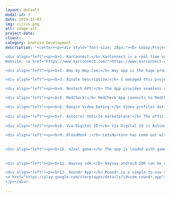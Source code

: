 ```yaml
---
layout: default
modal-id: 3
date: 2019-11-03
img: circus.png
alt: image-alt
project-date: 
client: 
category: Android Development
description: '<center><p><div style="font-size: 28px;"><b> &nbsp;Projects and Apps</b></div><br/><br/></center>

<div align="left"><p><b>1. KarConnect:</b> KarConnect is a real time vehicle diagnosis & driving behavior monitoring platform. The KarConnect (OBD II) device helps you to understand the health of your car. The app gives you the details about the driving behavior as well as the faults or defects in your vehicle. Single app for multiple vehicles. The app allows you track your vehicle and driving behavior in real-time. You can selfdiagnose your vehicle for any issue in just single click of your app. KarConnect is an initiative to make your driving not only smart but safe. ‘Safety first’ is the motive of this very ingenious product  Play Store URL: <a href"https://play.google.com/store/apps/details?id=com.karconnect.android.pro"> https://play.google.com/store/apps/details?id=com.karconnect.android.pro</a> 
Website: <a href="https://www.karconnect.com/">https://www.karconnect.com/</a> </p></div> <br/>

<div align="left"><p><b>2. Way by Way.Com:</b> Way app is the huge product I have ever worked on. Way contains different modules like Dining, Parking, Sports and Movies. Dining modules contains functionality to search restaurants and its offers. user can search nearby restaurants and book them. The main functionality of this app is, user can order food online using the app. Parking module is for airport parking. user can search available parking and book them online for airport parking. The main feature of the parking is the parking owners who provide free shuttle service can be seen real time in Shuttle tracking module. Visitors can track shuttle in real time which is made using socket. Sports and Movies module is to book sport events and movie tickets. User can see offers for movie tickets and sport events. Play Store URL:  <a href"https://play.google.com/store/apps/details?id=way.com">https://play.google.com/store/apps/details?id=way.com<a/> Website: <a href"https://www.way.com/">https://www.way.com/</a></p></div> <br/>

<div align="left"><p><b>3. Bindle Description:</b> I managed this project as a ‘Project Lead’ to manage Web team and Mobile team to deliver the complete project with all its milestones on time. Bindle is your go-to on-demand moving buddy that guarantees your items are moved at the price you want. Post what you want to move and watch as vetted Bindle Pros in your area bid on your job. Choose which Bindle Pro to use based on price, vehicle type and rating. Play Store URL:  <a href"https://play.google.com/store/apps/details?id=com.bindle.android">https://play.google.com/store/apps/details?id=com.bindle.android</a> Website: <a href"https://www.getbindle.com/">https://www.getbindle.com/</a> </p></div> <br/>

<div align="left"><p><b>4. Nextech GPS:</b> The App provides seamless and cost effective tracking solutions for global tracking and fleet management. By using our GPS devices in the vehicles and configuring them with our application, you can do real time tracking for the vehicle.  Play Store URL:  <a href"https://play.google.com/store/apps/details?id=com.nt.app">https://play.google.com/store/apps/details?id=com.nt.app</a> Website: <a href"http://www.nextechinfoway.com/">http://www.nextechinfoway.com/</a> </p></div> <br/>

<div align="left"><p><b>5. MedCheck:</b> MedCheck App connects to MedCheck blood pressure monitors and blood glucose monitors via Bluetooth. It records medication, height, weight, and other notes, to make sense of disjointed data so users can start to play an active role in their own healthcare. Play Store URL: <a href="https://play.google.com/store/apps/details?id=com.getmedcheck">https://play.google.com/store/apps/details?id=com.getmedcheck</a> Website: <a href="https://www.getmedcheck.com/">https://www.getmedcheck.com/</a> </p></div> <br/>

<div align="left"><p><b>6. Bangin Video Dating:</b> Video profiles dating app. Simply swipe on the profiles to indicate your interest & when you match, take the conversation in the direction you would like. Play Store URL:  <a href="https://play.google.com/store/apps/details?id=com.banglabs.bangin">https://play.google.com/store/apps/details?id=com.banglabs.bangin</a> </p></div> <br/>
 
<div align="left"><p><b>7. Autocroc Vehicle marketplace:</b> The official Android app from Autocroc – Buy and Sell Everything Auto With Autocroc it is quickly & easily to BUY and SELL vehicles, vehicle parts & vehicle services for FREE with our simple to use category and search features. Play Store URL:  <a href"https://play.google.com/store/apps/details?id=com.insaneye.autocroc">https://play.google.com/store/apps/details?id=com.insaneye.autocroc</a> Website: <a href"http://www.autocroc.com/">http://www.autocroc.com/</a> </p></div> <br/>
 
<div align="left"><p><b>8. Via Digital ID:</b> Via Digital Id is Autonomous Contact Book. With Via, you will never have to update your contacts again. With an ever-expanding number of contacts, friends, and family to keep informed, a change in your contact information leads to the daunting task of relaying the changes to lots of people. Via is simple in that it negates the dread of having to notify thousands of people of a change in phone number, email, or home address. Via is the app to use when updating contact information—for you and your friends and search features. Play Store URL:  <a href="https://play.google.com/store/apps/details?id=com.via.android">https://play.google.com/store/apps/details?id=com.via.android</a> Website: <a href="http://theviaapp.com/">http://theviaapp.com/</a> </p></div> <br/>
 
<div align="left"><p><b>9. BloodMonk :</b> LetsNurture has come out with a blood donor android application for the users. This new application is named as the “Blood Monk”, and helps users to not only find names of blood donors in the city on time but also find information on the nearest hospital in less time. Play Store URL:  <a href="https://play.google.com/store/apps/details?id=com.letsnurture.bloodmonk">https://play.google.com/store/apps/details?id=com.letsnurture.bloodmonk</a> </p></div> <br/>
 
 
<div align="left"><p><b>10. eZeal game:</b> The app is loaded with games, activity books, animated videos, the bible and much more. Play Store URL:  <a href"https://play.google.com/store/apps/details?id=com.zeal.app">https://play.google.com/store/apps/details?id=com.zeal.app</a> </p></div> <br/>
 
 
<div align="left"><p><b>11. Waysay sdk:</b> Waysay android SDK can be easily integrated into an existing app. You can Show feed and notification of nearby events, promotions etc. based on users location or if a user enters in beacon range placed in a specific location. Dynamically set feed enable, disable based on user interest. A user can comment on feed, like and share feed. change app theme and feed action (like or comment, share, and other web links) dynamically set by user from admin side. App using Waysay sdk: <a href="https://play.google.com/store/apps/details?id=com.waysay.eattoperform">https://play.google.com/store/apps/details?id=com.waysay.eattoperform</a> </p></div> <br/>

<div align="left"><p><b>12. Roundr App:</b> Roundr is a simple-to-use mobile app (desktop version incoming) that links Estate Agents to their sellers, and other agents in real time for fast scheduling, feedback to clients, and accurate record keeping and reporting.</b>
<a href="https://play.google.com/store/apps/details?id=com.roundr.app"> https://play.google.com/store/apps/details?id=com.roundr.app </a?
</p></div>
'
---
```


